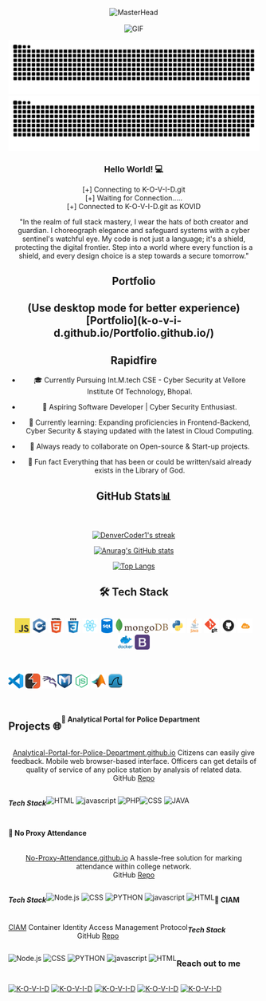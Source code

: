 <div align="center">

![MasterHead](https://share.creavite.co/0J4IMZjTmWCvjwFO.gif)


<div align="center">
  <img align="center" alt="GIF" src="https://github.com/abhisheknaiidu/abhisheknaiidu/blob/master/code.gif?raw=true" width="500" height="320" />
  

![github contribution grid snake animation](https://raw.githubusercontent.com/platane/platane/output/github-contribution-grid-snake-dark.svg#gh-dark-mode-only)![github contribution grid snake animation](https://raw.githubusercontent.com/platane/platane/output/github-contribution-grid-snake.svg#gh-light-mode-only)


    
  ### Hello World! :computer:

[+] Connecting to K-O-V-I-D.git <br/>
[+] Waiting for Connection..... <br/>
[+] Connected to K-O-V-I-D.git as KOVID <br/>

"In the realm of full stack mastery, I wear the hats of both creator and guardian. I choreograph elegance and safeguard systems with a cyber sentinel's watchful eye. My code is not just a language; it's a shield, protecting the digital frontier. Step into a world where every function is a shield, and every design choice is a step towards a secure tomorrow."

## Portfolio

<h2>
(Use desktop mode for better experience)
[Portfolio](k-o-v-i-d.github.io/Portfolio.github.io/)
</h2>


## Rapidfire  


- 🎓 Currently Pursuing Int.M.tech CSE - Cyber Security at Vellore Institute Of Technology, Bhopal. 

- 👀  Aspiring Software Developer | Cyber Security Enthusiast.
   
- 🌱  Currently learning: Expanding proficiencies in Frontend-Backend, Cyber Security & staying updated with the latest in Cloud Computing.

- 🤝  Always ready to collaborate on Open-source & Start-up projects.

-  👾 Fun fact Everything that has been or could be written/said already exists in the Library of God.



## GitHub Stats📊  

<br/> 

<p align="center">
  <a href="https://github.com/DenverCoder1/github-readme-streak-stats">
    <img title="Streak Stats 🔥" alt="DenverCoder1's streak" src="https://github-readme-streak-stats.herokuapp.com/?user=K-O-V-I-D&theme=black-ice&hide_border=true&stroke=0000&background=060A0CD0"/>
  </a>
</p>

[![Anurag's GitHub stats](https://github-readme-stats.vercel.app/api?username=K-O-V-I-D)](https://github.com/K-O-V-I-D/github-readme-stats)

[![Top Langs](https://github-readme-stats.vercel.app/api/top-langs/?username=K-O-V-I-D&layout=compact)](https://github.com/K-O-V-I-D/github-readme-stats)


## 🛠  Tech Stack

<div style="display: flex; flex-wrap: wrap;">

  <!-- First row of images -->
  <code><img height="30" src="https://raw.githubusercontent.com/github/explore/80688e429a7d4ef2fca1e82350fe8e3517d3494d/topics/javascript/javascript.png" style="max-width:100%;"></code>
  <code><img height="30" src="https://raw.githubusercontent.com/github/explore/31ea1181d4a76262931a39ca68e0203774a69b60/topics/cpp/cpp.png" style="max-width:100%;"></code>
  <code><img height="30" src="https://raw.githubusercontent.com/github/explore/31ea1181d4a76262931a39ca68e0203774a69b60/topics/html/html.png" style="max-width:100%;"></code>
  <code><img height="30" src="https://raw.githubusercontent.com/github/explore/80688e429a7d4ef2fca1e82350fe8e3517d3494d/topics/css/css.png" style="max-width:100%;"></code>
  <code><img height="30" src="https://raw.githubusercontent.com/github/explore/80688e429a7d4ef2fca1e82350fe8e3517d3494d/topics/react/react.png" style="max-width:100%;"></code>
  <code><img height="30" src="./assets/sql.png" style="max-width:100%;"></code>
  <code><img height="30" src="./assets/mongodb.png" style="max-width:100%;"></code>
  <code><img height="30" src="https://raw.githubusercontent.com/github/explore/31ea1181d4a76262931a39ca68e0203774a69b60/topics/python/python.png" style="max-width:100%;"></code>
  <code><img height="30" src="https://raw.githubusercontent.com/github/explore/31ea1181d4a76262931a39ca68e0203774a69b60/topics/java/java.png" style="max-width:100%;"></code>
  <code><img height="30" src="./assets/git.png" style="max-width:100%;"></code>
  <code><img height="30" src="./assets/github.png" style="max-width:100%;"></code>
  <code><img height="30" src="./assets/aws.png" style="max-width:100%;"></code>
  <code><img height="30" src="https://raw.githubusercontent.com/github/explore/31ea1181d4a76262931a39ca68e0203774a69b60/topics/docker/docker.png" style="max-width:100%;"></code>
  <code><img height="30" src="https://raw.githubusercontent.com/github/explore/31ea1181d4a76262931a39ca68e0203774a69b60/topics/bootstrap/bootstrap.png" style="max-width:100%;"></code>

</div>

<br>

<div style="display: flex; flex-wrap: wrap;">

  <!-- Second row of images -->
  <code><img height="30" src="https://raw.githubusercontent.com/github/explore/bbd48b997e8d0bef63f676eca4da5e1f76487b56/topics/visual-studio-code/visual-studio-code.png" style="max-width:100%;"></code>
  <code><img height="30" src="./assets/burpsuite.png" style="max-width:100%;"></code>
  <code><img height="30" src="./assets/kali.png" style="max-width:100%;"></code>
  
  <code><img height="30" src="./assets/metasploit.png" style="max-width:100%;"></code>
  <code><img height="30" src="./assets/nodejs.png" style="max-width:100%;"></code>
  <code><img height="30" src="./assets/matlab.png" style="max-width:100%;"></code>
  <code><img height="30" src="./assets/wireshark.png" style="max-width:100%;"></code>


</div>
<br>

<div style="display: flex; flex-wrap: wrap;">


## Projects 🌐

#### 🧠 Analytical Portal for Police Department

[Analytical-Portal-for-Police-Department.github.io](https://k-o-v-i-d.github.io/Analytical-Portal-for-Police-Department.github.io/) Citizens can easily give feedback. Mobile web browser-based interface. Officers can get details of quality of service of any police station by analysis of related data.<br/>
GitHub [Repo](https://github.com/K-O-V-I-D/Analytical-Portal-for-Police-Department.github.io)
##### Tech Stack
<p align="left">
  <img src="https://img.shields.io/badge/Html-black?style=for-the-badge&logo=html&logoColor=61DAFB" alt="HTML" />
  <img src="https://img.shields.io/badge/JavaScript-black?style=for-the-badge&logo=javascript&logoColor=F7DF1E" alt="javascript" />
  <img src="https://img.shields.io/badge/-PHP-000?style=for-the-badge&logo=php&logoColor=white" alt="PHP" />
<p align="left">
  <img src="https://img.shields.io/badge/Css-black?style=for-the-badge&logo=css&logoColor=61DAFB" alt="CSS" />
  <img src="https://img.shields.io/badge/Java-black?style=for-the-badge&logo=java&logoColor=F7DF1E" alt="JAVA" />
</p>

#### 💬 No Proxy Attendance

[No-Proxy-Attendance.github.io](https://github.com/K-O-V-I-D/No-Proxy-Attendance.github.io) 
A hassle-free solution for marking attendance within college network.<br/>
GitHub [Repo](https://github.com/K-O-V-I-D/No-Proxy-Attendance.github.io)
##### Tech Stack
<p align="left">
  <img src="https://img.shields.io/badge/Node.js-black?style=for-the-badge&logo=node.js&logoColor=white" alt="Node.js" />
  <img src="https://img.shields.io/badge/-Css-000?style=for-the-badge&logo=css&logoColor=white" alt="CSS" />
  <img src="https://img.shields.io/badge/Python-black?style=for-the-badge&logo=python&badgeColor=010101&logoColor=white" alt="PYTHON" />
  <img src="https://img.shields.io/badge/JavaScript-black?style=for-the-badge&logo=javascript&logoColor=F7DF1E" alt="javascript" />
  <img src="https://img.shields.io/badge/Html-black?style=for-the-badge&logo=html&logoColor=F7DF1E" alt="HTML" />
</p>

#### 💪 CIAM

[CIAM](https://github.com/K-O-V-I-D/CIAM) Container Identity Access Management Protocol<br/>
GitHub [Repo](https://github.com/K-O-V-I-D/CIAM)
##### Tech Stack
<p align="left">
  <img src="https://img.shields.io/badge/Node.js-black?style=for-the-badge&logo=node.js&logoColor=white" alt="Node.js" />
  <img src="https://img.shields.io/badge/-ExpressJS-000?style=for-the-badge&logo=express&logoColor=white" a<img src="https://img.shields.io/badge/-Css-000?style=for-the-badge&logo=css&logoColor=white" alt="CSS" />
  <img src="https://img.shields.io/badge/Python-black?style=for-the-badge&logo=python&badgeColor=010101&logoColor=white" alt="PYTHON" />
  <img src="https://img.shields.io/badge/JavaScript-black?style=for-the-badge&logo=javascript&logoColor=F7DF1E" alt="javascript" />
  <img src="https://img.shields.io/badge/Html-black?style=for-the-badge&logo=html&logoColor=F7DF1E" alt="HTML" />
</p>



<h3 align="left">Reach out to me</h3>
<p align="left">
<a href="https://twitter.com/TiwariKovid" target="blank"><img align="center" src="https://raw.githubusercontent.com/rahuldkjain/github-profile-readme-generator/master/src/images/icons/Social/twitter.svg" alt="K-O-V-I-D"height="30" width="40" /></a>
<a href="https://www.linkedin.com/in/kovid-tiwari-82a178224/" target="blank"><img align="center" src="https://raw.githubusercontent.com/rahuldkjain/github-profile-readme-generator/master/src/images/icons/Social/linked-in-alt.svg" alt="K-O-V-I-D" height="30" width="40" /></a>
<a href="https://www.hackerrank.com/profile/"K-O-V-I-D" target="blank"><img align="center" src="https://raw.githubusercontent.com/rahuldkjain/github-profile-readme-generator/master/src/images/icons/Social/hackerrank.svg" alt="K-O-V-I-D" height="30" width="40" /></a>
<a href="https://leetcode.com/KOVIDTIWARI/" target="blank"><img align="center" src="https://raw.githubusercontent.com/rahuldkjain/github-profile-readme-generator/master/src/images/icons/Social/leet-code.svg" alt="K-O-V-I-D" height="30" width="40" /></a>
<a href="https://auth.geeksforgeeks.org/user/kovidtiwari19/?utm_source=geeksforgeeks&utm_medium=my_profile&utm_campaign=auth_user" target="blank"><img align="center" src="https://raw.githubusercontent.com/rahuldkjain/github-profile-readme-generator/master/src/images/icons/Social/geeks-for-geeks.svg" alt="K-O-V-I-D" height="30" width="40" /></a>
</p>
